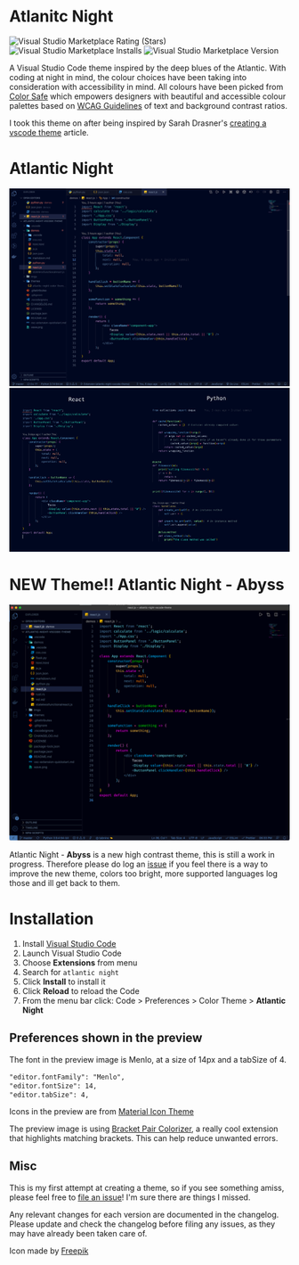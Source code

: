 # Atlanitc Night


![Visual Studio Marketplace Rating (Stars)](https://img.shields.io/visual-studio-marketplace/stars/mrpbennett.atlantic-night)
![Visual Studio Marketplace Installs](https://img.shields.io/visual-studio-marketplace/i/mrpbennett.atlantic-night)
![Visual Studio Marketplace Version](https://img.shields.io/visual-studio-marketplace/v/mrpbennett.atlantic-night)


A Visual Studio Code theme inspired by the deep blues of the Atlantic. With coding at night in mind, the colour choices have been taking into consideration with accessibility in mind. All colours have been picked from [Color Safe](http://colorsafe.co) which empowers designers with beautiful and accessible colour palettes based on [WCAG Guidelines](http://webaim.org/blog/wcag-2-0-and-link-colors/) of text and background contrast ratios.

I took this theme on after being inspired by Sarah Drasner's [creating a vscode theme](https://css-tricks.com/creating-a-vs-code-theme/) article.

# Atlantic Night
![First Screen](imgs/first-screen.png)
![langs](imgs/langs.png)

# NEW Theme!! Atlantic Night - Abyss
![abyss](imgs/abyss-react.png)

Atlantic Night - **Abyss** is a new high contrast theme, this is still a work in progress. Therefore please do log an [issue](https://github.com/mrpbennett/atlantic-night-vscode-theme/issues/new) if you feel there is a way to improve the new theme, colors too bright, more supported languages log those and ill get back to them.

# Installation

1.  Install [Visual Studio Code](https://code.visualstudio.com/)
2.  Launch Visual Studio Code
3.  Choose **Extensions** from menu
4.  Search for `atlantic night`
5.  Click **Install** to install it
6.  Click **Reload** to reload the Code
7.  From the menu bar click: Code > Preferences > Color Theme > **Atlantic Night**

## Preferences shown in the preview

The font in the preview image is Menlo, at a size of 14px and a tabSize of 4.

```
"editor.fontFamily": "Menlo",
"editor.fontSize": 14,
"editor.tabSize": 4,
```
Icons in the preview are from [Material Icon Theme](https://marketplace.visualstudio.com/items?itemName=PKief.material-icon-theme)

The preview image is using [Bracket Pair Colorizer](https://marketplace.visualstudio.com/items?itemName=CoenraadS.bracket-pair-colorizer), a really cool extension that highlights matching brackets. This can help reduce unwanted errors.

## Misc

This is my first attempt at creating a theme, so if you see something amiss, please feel free to [file an issue](https://github.com/mrpbennett/atlantic-night-vscode-theme/issues/new)! I'm sure there are things I missed.

Any relevant changes for each version are documented in the changelog. Please update and check the changelog before filing any issues, as they may have already been taken care of.

Icon made by [Freepik](https://www.flaticon.com/authors/freepik)
